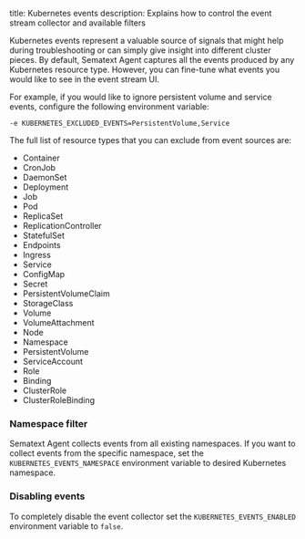 title: Kubernetes events
description: Explains how to control the event stream collector and available filters

Kubernetes events represent a valuable source of signals that might help during troubleshooting or can simply give insight into different cluster pieces. By default, Sematext Agent captures all the events produced by any Kubernetes resource type. However, you can fine-tune what events you would like to see in the event stream UI.

For example, if you would like to ignore persistent volume and service events, configure the following environment variable:

```
-e KUBERNETES_EXCLUDED_EVENTS=PersistentVolume,Service
```

The full list of resource types that you can exclude from event sources are:

- Container
- CronJob
- DaemonSet
- Deployment
- Job
- Pod
- ReplicaSet
- ReplicationController
- StatefulSet
- Endpoints
- Ingress
- Service
- ConfigMap
- Secret
- PersistentVolumeClaim
- StorageClass
- Volume
- VolumeAttachment
- Node
- Namespace
- PersistentVolume
- ServiceAccount
- Role
- Binding
- ClusterRole
- ClusterRoleBinding

### Namespace filter

Sematext Agent collects events from all existing namespaces. If you want to collect events from the specific namespace, set the `KUBERNETES_EVENTS_NAMESPACE` environment variable to desired Kubernetes namespace.

### Disabling events

To completely disable the event collector set the `KUBERNETES_EVENTS_ENABLED` environment variable to `false`.
